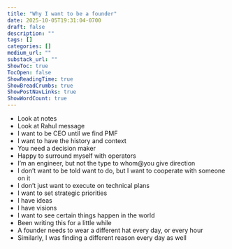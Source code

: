 ```yaml
---
title: "Why I want to be a founder"
date: 2025-10-05T19:31:04-0700
draft: false
description: ""
tags: []
categories: []
medium_url: ""
substack_url: ""
ShowToc: true
TocOpen: false
ShowReadingTime: true
ShowBreadCrumbs: true
ShowPostNavLinks: true
ShowWordCount: true
---
```


- Look at notes
- Look at Rahul message
- I want to be CEO until we find PMF
- I want to have the history and context
- You need a decision maker
- Happy to surround myself with operators
- I’m an engineer, but not the type to whom@you give direction
- I don’t want to be told want to do, but I want to cooperate with someone on it
- I don’t just want to execute on technical plans
- I want to set strategic priorities
- I have ideas
- I have visions
- I want to see certain things happen in the world
- Been writing this for a little while
- A founder needs to wear a different hat every day, or every hour
- Similarly, I was finding a different reason every day as well
